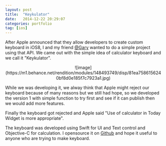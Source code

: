 ```yaml
---
layout: post
title:  "Keykulator"
date:   2014-12-22 20:29:07
categories: portfolio
tag: [ios]
---
```


After Apple announced that they allow developers to create custom keyboard in iOS8, I and my friend [@Gary](http://twitter.com/iamglimy) wanted to do a simple project using that API. We came out with the simple idea of calculator keyboard and we call it "Keykulator".

<center>
![image](https://m1.behance.net/rendition/modules/148493749/disp/81ea7586156240bf8d0e185f7c7923a1.jpg)
</center>

While we was developing it, we alway think that Apple might reject our keyboard because of many reasons but we still had hope, so we developed the version 1 with simple function to try first and see if it can publish then we would add more features.

Finally the keyboard got rejected and Apple said "Use of calculator in Today Widget is more appropriate".

The keyboard was developed using Swift for UI and Text control and Objective-C for calculation. I opensource it on [Github]() and hope it useful to anyone who are trying to make keyboard.